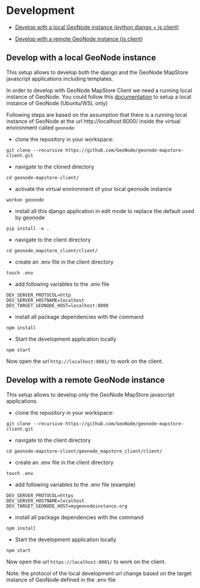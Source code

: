 # Development

- [Develop with a local GeoNode instance (python django + js client)](#develop-with-a-local-geonode-instance)

- [Develop with a remote GeoNode instance (js client)](#develop-with-a-remote-geonode-instance)

## Develop with a local GeoNode instance

This setup allows to develop both the django and the GeoNode MapStore javascript applications including templates.

In order to develop with GeoNode MapStore Client we need a running local instance of GeoNode. You could follow this [documentation](https://docs.geonode.org/en/master/install/advanced/core/index.html#ubuntu-20-04lts) to setup a local instance of GeoNode (Ubuntu/WSL only)

Following steps are based on the assumption that there is a running local instance of GeoNode at the url http://localhost:8000/ inside the virtual environment called `geonode`:

- clone the repository in your workspace:

```
git clone --recursive https://github.com/GeoNode/geonode-mapstore-client.git
```

- navigate to the cloned directory

```
cd geonode-mapstore-client/
```

- activate the virtual environment of your local geonode instance

```
workon geonode
```

- install all this django application in edit mode to replace the default used by geonode

```
pip install -e .
```

- navigate to the client directory

```
cd geonode_mapstore_client/client/
```

- create an .env file in the client directory

```
touch .env
```

- add following variables to the .env file

```
DEV_SERVER_PROTOCOL=http
DEV_SERVER_HOSTNAME=localhost
DEV_TARGET_GEONODE_HOST=localhost:8000
```

- install all package dependencies with the command

```
npm install
```

- Start the development application locally

```
npm start
```

Now open the url `http://localhost:8081/` to work on the client.


## Develop with a remote GeoNode instance

This setup allows to develop only the GeoNode MapStore  javascript applications.

- clone the repository in your workspace:

```
git clone --recursive https://github.com/GeoNode/geonode-mapstore-client.git
```

- navigate to the client directory

```
cd geonode-mapstore-client/geonode_mapstore_client/client/
```

- create an .env file in the client directory

```
touch .env
```

- add following variables to the .env file (example)

```
DEV_SERVER_PROTOCOL=https
DEV_SERVER_HOSTNAME=localhost
DEV_TARGET_GEONODE_HOST=mygeonodeinstance.org
```

- install all package dependencies with the command

```
npm install
```

- Start the development application locally

```
npm start
```

Now open the url `https://localhost:8081/` to work on the client.

Note: the protocol of the local development url change based on the target instance of GeoNode defined in the .env file
